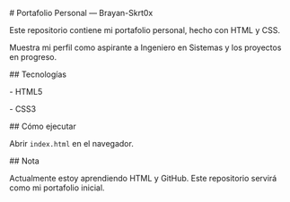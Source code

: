 \# Portafolio Personal — Brayan-Skrt0x



Este repositorio contiene mi portafolio personal, hecho con HTML y CSS.

Muestra mi perfil como aspirante a Ingeniero en Sistemas y los proyectos en progreso.



\## Tecnologías

\- HTML5

\- CSS3



\## Cómo ejecutar

Abrir `index.html` en el navegador.



\## Nota

Actualmente estoy aprendiendo HTML y GitHub. Este repositorio servirá como mi portafolio inicial.



